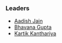 ### Leaders
* [Aadish Jain](mailto:aadish.jain@owasp.org)
* [Bhavana Gupta](mailto:)
* [Kartik Kanthariya](mailto:)
